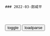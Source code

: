 ```tip
### 2022-03-郎咸平
```

<table id="tbc" style="white-space:pre-wrap">
</table>
<button onclick="toggleb()">toggle</button>
<button onclick="loadparse()">loadparse</button>
<br>
<!-- 🌸<br>🍅-　-🍑<hr>🍀 -->
<pre>
<textarea rows="30" cols="100" style="display: none" id="tar">

回顾郎咸平说：发达gj为什么没有通货膨胀？郎教授给出答案
https://mbd.baidu.com/newspage/data/videolanding?nid=sv_5507530938064198226&sourceFrom=pc_feedlist

zg自己自称4.4%，不g绝对不止，我们保守一点去算10%好了。
我们是投入大量的钞票，搞基础建设，因此物价上来了。

<font size="1" style="color:#DCDCDC">2022-04-03</font>

回顾郎咸平说：修车怎么修？郎咸平告诉你不一样的修车法，太神！
https://mbd.baidu.com/newspage/data/videolanding?nid=sv_7812598340122357582&sourceFrom=pc_feedlist

外观一样，内部创新。
日本车为什么受到美g人喜欢？
发动机引擎盖一打开之后，全部都在表面上都可以换掉。
就算里面所有的内容，
是完全抄袭好了，
这种创新我们有吗？

就是把车底的螺丝挪到上面来，这就是伟大的创新。

<font size="1" style="color:#DCDCDC">2022-04-03</font>

回顾郎咸平说：为什么我们经济必须靠出口？郎教授讲述真实的原因
https://mbd.baidu.com/newspage/data/videolanding?nid=sv_6952565421455142846&sourceFrom=pc_feedlist

zg成为一个消费力严重不足的gj。

透过招商引资拉动GDP，最后什么结果，环境污染，资源破坏使得zg的产能不断地扩大。

70%的产能只有35%的消费，消费不了的35%叫做严重的产能过剩。

希望美国，尤其是以美国为主的消费，来吸收掉我们的过剩产能。

<font size="1" style="color:#DCDCDC">2022-04-03</font>

回顾郎咸平说：19世纪大英帝国是啥结局？郎用《国富论》的话形容
https://mbd.baidu.com/newspage/data/videolanding?nid=sv_12766297839006473821&sourceFrom=pc_feedlist

<font size="1" style="color:#DCDCDC">2022-04-01</font>

郎咸平:绑架z府 高盛才是金融海啸背后操纵人_网易财经
https://www.163.com/money/article/553JEA9H00252G50.html

亚当·斯密认为正是那些大资本家绑架了大英帝国，广阔的殖民地不会给英国人民带来任何的实惠跟利益。对于占人口大多数的大英帝国的人民而言，他们只有损失而没有利润。

到了今天，这种大资本家绑架z府的行为再度上演了，只不过这一次，操作这种绑架行动的不再是产业资本，而是金融资本。

<font size="1" style="color:#DCDCDC">2022-04-01</font>

回顾郎咸平说：英g王室为什么会受到老百x的尊敬？郎讲述原因
https://mbd.baidu.com/newspage/data/videolanding?nid=sv_15901322105882319099&sourceFrom=pc_feedlist

英g上议院是最重要的贵族世袭的，第一次世界大战打仗的时候，第一年就死了6个人，上议院议员死了95个儿子。1914年开战的第一年，死了16个男爵，男爵的儿子死了82个。这几年仗打下来的结果，英g的贵族，很多从此血脉断绝了，死光了。

我们这个暴发户
富二代飙飙车不会受人家尊敬的，你就学习一些表面动作击击剑，射射箭，骑骑马没用的。

<font size="1" style="color:#DCDCDC">2022-04-01</font>

回顾郎咸平说：曾经是谁拉动我们出口？为何如今难回出口经济巅峰
https://mbd.baidu.com/newspage/data/videolanding?nid=sv_5270148029899560788&sourceFrom=pc_feedlist

zg的出口基本上都是美g的泡沫消费所拉动的，
泡沫消费就是借钱来的超前消费，
但只要是泡沫，就一定会破的。什么时候破裂呢，金融海啸让它破裂。

<font size="1" style="color:#DCDCDC">2022-04-01</font>

回顾郎咸平说：我们房地产的本质问题是什么？教授用一张图解释
https://mbd.baidu.com/newspage/data/videolanding?nid=sv_3135034433137804862&sourceFrom=pc_feedlist

金融海啸一来，我们出口就衰退了，出口衰退，很多工厂制造出来的产品就出不了口卖不出去了，变成产能过剩。

这四项z策
都是利用明天的产能过剩，消化今天的产能过剩，这些项目都使得产能过剩更严重了。

在中西部建的高速公路，建好之后有没有车在上面跑，基本没有。没有车跑的高速公路，统统叫做产能过剩高速公路。
在建的时候需要钢材，需要水泥，所以可以消化今天钢材市场2亿吨的产能过剩，也可以消化水泥市场11亿吨的产能过剩。但问题是，建完以后全部产能过剩。

你的第一个病投资经营环境，比06年还要恶劣，所以熔岩更多了。你又多了第二个病，严重的产能过剩，岩浆更多了，更要蓄势爆发了。越来越严重了，越来越严重，越来越严重。

两个洞口你又没有堵住，还是不能自由谈恋爱。
所以越来越多的熔岩，透过这两个没有关掉的管道，爆发出来。

<font size="1" style="color:#DCDCDC">2022-03-31</font>

回顾郎咸平说：当年金融海啸打压房价有什么影响？郎教授说出实话
https://mbd.baidu.com/newspage/data/videolanding?nid=sv_4728916470743862394&sourceFrom=pc_feedlist

目前就剩下一个房地产行业，还在畸形地成长，扭曲地成长，但是至少它还在成长，至少她还有需求。其他行业连这个需求都没有了，所以叫做产能过剩。唯一一个有需求的房地产市场，如果你把它打垮的话，你知道什么结果吗？那就zg再也没有新的增长点。

<font size="1" style="color:#DCDCDC">2022-03-31</font>

回顾郎咸平说：假如09年房市滞销有什么影响，郎教授告诉你
https://mbd.baidu.com/newspage/data/videolanding?nid=sv_10723954419581891321&sourceFrom=pc_feedlist

会使得失业率，到达一个不可想象的局面。

<font size="1" style="color:#DCDCDC">2022-04-01</font>

回顾郎咸平说：11年A股波动剧烈是必然的，听郎教授讲述原因
https://mbd.baidu.com/newspage/data/videolanding?nid=sv_12570371568143453509&sourceFrom=pc_feedlist

这个人在英g念的书，英g是他的发源地，可是他狙击起英镑来，是毫不留情的，绝对没有什么感恩图报的心。

<font size="1" style="color:#DCDCDC">2022-03-31</font>

回顾郎咸平说：郎教授不建议m企开发矿产，郎教授讲述原因
https://mbd.baidu.com/newspage/data/videolanding?nid=sv_7361610788067341999&sourceFrom=pc_feedlist

由g营企业开矿，排除m营企业。
但是g营企业开矿之后，你的利润有藏富于m吗？有回馈老百x吗？你没有回馈老百x。a龖龖龖

所以为什么老百x不会支持你？因为m营企业开矿所有利润归于m营企业个人，g营企业开矿所得利益也没有分享到每个老百x的身上，这对我们来讲没有任何的差别。a龖龖囗

<font size="1" style="color:#DCDCDC">2022-03-31</font>

回顾郎咸平说：谣言也是金融超限战的环节？郎讲金融炒家的手段
https://mbd.baidu.com/newspage/data/videolanding?nid=sv_3605972061008256332&sourceFrom=pc_feedlist

他们养了非常多的媒体，非常多的马前卒，到处散播谣言。a龖龖囗

<font size="1" style="color:#DCDCDC">2022-03-31</font>

</textarea>
</pre>
<!-- 🍀<br>🍑-　-🍅<hr>🌸 -->

```note
```

<link
  rel="stylesheet"
  href="https://cdn.jsdelivr.net/npm/@fancyapps/ui/dist/fancybox.css"
/>
<script src="https://cdn.jsdelivr.net/npm/@fancyapps/ui@4.0/dist/fancybox.umd.js"></script>

<script type="text/javascript">

var __urlRegex = /(\b(https?|ftp|file):\/\/[-A-Z0-9+&@#\/%?=~_|!:,.;]*[-A-Z0-9+&@#\/%=~_|])/ig;
var __imgRegex = /\.(?:jpe?g|gif|png|webp)$/i;

loadparse();

function parseURL($string){

    var exp = __urlRegex;
    return $string.replace(exp,function(match){
            __imgRegex.lastIndex=0;
            if(__imgRegex.test(match)){
                return '<a data-fancybox="gallery" href="' + match.replace("/p=700", "")
                 + '"><img src="' + match.replace("/p=700", "/p=160x200")+'" width="64"></a>';
            }
            else{
                return '<a href="' + match + '" target="_blank">' + match + '</a>';
            }
        }
    );
}

function loadparse() {
  tbc.innerHTML = parseURL(tar.value);
}

function toggleb() {
  var x = document.getElementById("tar");
  if (x.style.display === "none") {
    x.style.display = "";
  } else {
    x.style.display = "none";
  }
}

</script>
